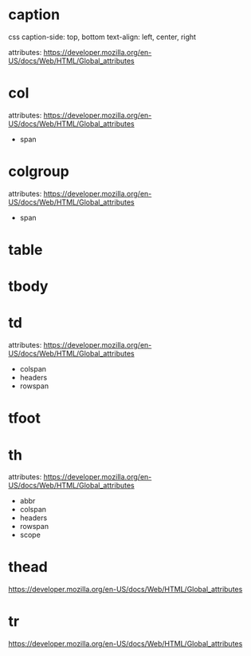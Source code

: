 # caption

css
caption-side: top, bottom
text-align: left, center, right

attributes:
https://developer.mozilla.org/en-US/docs/Web/HTML/Global_attributes

# col

attributes:
https://developer.mozilla.org/en-US/docs/Web/HTML/Global_attributes
- span

# colgroup

attributes:
https://developer.mozilla.org/en-US/docs/Web/HTML/Global_attributes
- span

# table

# tbody

# td
attributes:
https://developer.mozilla.org/en-US/docs/Web/HTML/Global_attributes
- colspan
- headers
- rowspan

# tfoot

# th
attributes:
https://developer.mozilla.org/en-US/docs/Web/HTML/Global_attributes
- abbr
- colspan
- headers
- rowspan
- scope

# thead
https://developer.mozilla.org/en-US/docs/Web/HTML/Global_attributes

# tr
https://developer.mozilla.org/en-US/docs/Web/HTML/Global_attributes





